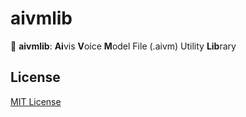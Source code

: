 
# aivmlib

💠 **aivmlib**: **Ai**vis **V**oice **M**odel File (.aivm) Utility **Lib**rary

## License

[MIT License](License.txt)
